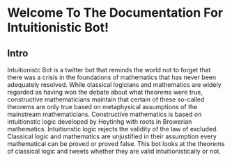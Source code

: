 # Welcome To The Documentation For Intuitionistic Bot! 

## Intro

Intuitionistc Bot is a twitter bot that reminds the world not to forget that there was a crisis in the foundations of mathematics that has never been adequately resolved. While classical logicians and mathematics are widely regarded as having won the debate about what theorems were true, constructive mathematicians maintain that certain of these so-called theorems are only true based on metaphysical assumptions of the mainstream mathematicians. Constructive mathematics is based on intuitionstic logic developed by Heytinhg with roots in Browerian mathematics. Intuitionstic logic rejects the validity of the law of excluded. Classical logic and mathematics are unjustified in their assumption every mathematical can be proved or proved false. This bot looks at the theorems of classical logic and tweets whether they are valid intuitionistically or not.

